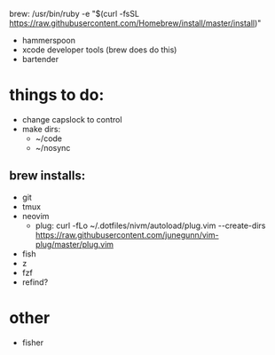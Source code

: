 brew: /usr/bin/ruby -e "$(curl -fsSL https://raw.githubusercontent.com/Homebrew/install/master/install)"

* hammerspoon
* xcode developer tools (brew does do this)
* bartender

# things to do:

* change capslock to control
* make dirs:
	* ~/code
	* ~/nosync


## brew installs:

* git
* tmux
* neovim
	* plug: curl -fLo ~/.dotfiles/nivm/autoload/plug.vim --create-dirs \
    https://raw.githubusercontent.com/junegunn/vim-plug/master/plug.vim
* fish
* z
* fzf
* refind?

# other

* fisher


